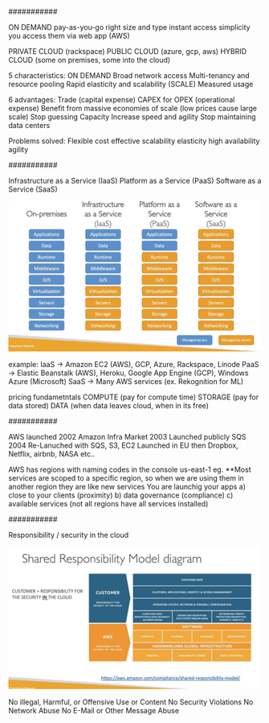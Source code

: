 ###########

ON DEMAND
pay-as-you-go
right size and type
instant access
simplicity
you access them via web app (AWS)

PRIVATE CLOUD (rackspace)
PUBLIC CLOUD (azure, gcp, aws)
HYBRID CLOUD (some on premises, some into the cloud)

5 characteristics:
ON DEMAND
Broad network access
Multi-tenancy and resource pooling
Rapid elasticity and scalability (SCALE)
Measured usage

6 advantages:
Trade (capital expense) CAPEX for OPEX (operational expense)
Benefit from massive economies of scale (low prices cause large scale)
Stop guessing Capacity
Increase speed and agility
Stop maintaining data centers

Problems solved:
Flexible
cost effective
scalability
elasticity
high availability
agility

###########

Infrastructure as a Service (IaaS)
Platform as a Service (PaaS)
Software as a Service (SaaS)

![](iaas-paas-saas.png)


example:
IaaS -> Amazon EC2 (AWS), GCP, Azure, Rackspace, Linode
PaaS -> Elastic Beanstalk (AWS), Heroku, Google App Engine (GCP), Windows Azure (Microsoft)
SaaS  -> Many AWS services (ex. Rekognition for ML)

pricing fundametntals
COMPUTE (pay for compute time)
STORAGE (pay for data stored)
DATA (when data leaves cloud, when in its free)

###########

AWS launched 2002
Amazon Infra Market 2003
Launched publicly SQS 2004
Re-Lanuched with SQS, S3, EC2
Launched in EU 
then Dropbox, Netflix, airbnb, NASA etc..

AWS has regions with naming codes in the console
us-east-1 eg.
**Most services are scoped to a specific region, so when we are using them in another region they are like new services
You are launchig your apps 
a) close to your clients (proximity)
b) data governance (compliance)
c) available services (not all regions have all services installed)


###########

Responsibility / security in the cloud

![](sec.png)


No illegal, Harmful, or Offensive Use or Content
No Security Violations
No Network Abuse
No E-Mail or Other Message Abuse
